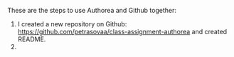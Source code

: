 These are the steps to use Authorea and Github together:

1. I created a new repository on Github:
https://github.com/petrasovaa/class-assignment-authorea and created README.
1. 
